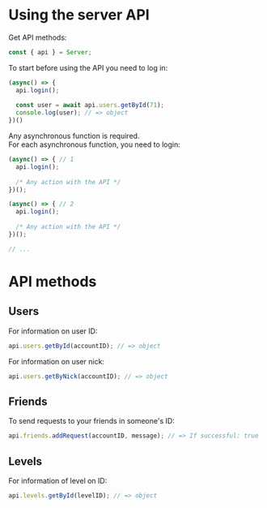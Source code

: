 # Using the server API
Get API methods:
```js
const { api } = Server;
```
To start before using the API you need to log in:
```js
(async() => {
  api.login();
  
  const user = await api.users.getById(71);
  console.log(user); // => object
})()
```
Any asynchronous function is required.</br>
For each asynchronous function, you need to login:
```js
(async() => { // 1
  api.login();
  
  /* Any action with the API */
})();

(async() => { // 2
  api.login();
  
  /* Any action with the API */
})();

// ...
```
# API methods
## Users
For information on user ID:
```js
api.users.getById(accountID); // => object
```

For information on user nick:
```js
api.users.getByNick(accountID); // => object
```
## Friends
To send requests to your friends in someone's ID:
```js
api.friends.addRequest(accountID, message); // => If successful: true
```
## Levels
For information of level on ID:
```js
api.levels.getById(levelID); // => object
```
